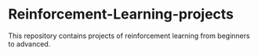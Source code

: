 # Reinforcement-Learning-projects
This repository contains projects of reinforcement learning from beginners to advanced.
